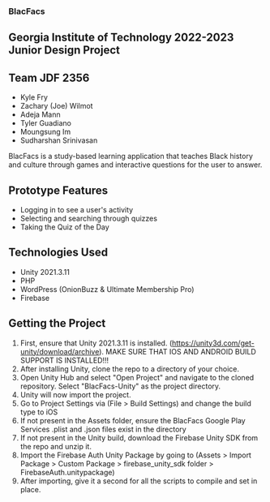 ### BlacFacs ###
## Georgia Institute of Technology 2022-2023 Junior Design Project ##
## Team JDF 2356 ##
- Kyle Fry
- Zachary (Joe) Wilmot
- Adeja Mann
- Tyler Guadiano
- Moungsung Im
- Sudharshan Srinivasan

BlacFacs is a study-based learning application that teaches Black history and culture through games and interactive questions for the user to answer.

## Prototype Features
- Logging in to see a user's activity
- Selecting and searching through quizzes
- Taking the Quiz of the Day

## Technologies Used
- Unity 2021.3.11
- PHP
- WordPress (OnionBuzz & Ultimate Membership Pro)
- Firebase

## Getting the Project
1. First, ensure that Unity 2021.3.11 is installed. (https://unity3d.com/get-unity/download/archive). MAKE SURE THAT IOS AND ANDROID BUILD SUPPORT IS INSTALLED!!!
2. After installing Unity, clone the repo to a directory of your choice.
3. Open Unity Hub and select "Open Project" and navigate to the cloned repository. Select "BlacFacs-Unity" as the project directory.
4. Unity will now import the project.
5. Go to Project Settings via (File > Build Settings) and change the build type to iOS
6. If not present in the Assets folder, ensure the BlacFacs Google Play Services .plist and .json files exist in the directory
7. If not present in the Unity build, download the Firebase Unity SDK from the repo and unzip it.
8. Import the Firebase Auth Unity Package by going to (Assets > Import Package > Custom Package > firebase_unity_sdk folder > FirebaseAuth.unitypackage)
9. After importing, give it a second for all the scripts to compile and set in place.

